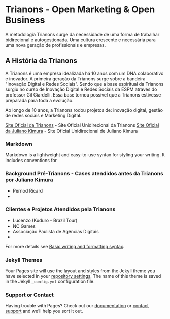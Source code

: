 # Trianons - Open Marketing & Open Business
A metodologia Trianons surge da necessidade de uma forma de trabalhar bidirecional e autogestionada. Uma cultura crescente e necessária para uma nova geração de profissionais e empresas. 


## A História da Trianons
A Trianons é uma empresa idealizada há 10 anos com um DNA colaborativo e inovador. A primeira geração da Trianons surge sobre a bandeira "Inovação Digital e Redes Sociais". Sendo que a base espiritual da Trianons surgiu no curso de Inovação Digital e Redes Sociais da ESPM através do professor Gil Giardelli. Essa base tornou possível que a Trianons estivesse preparada para toda a evolução. 

Ao longo de 10 anos, a Trianons rodou projetos de: inovação digital, gestão de redes sociais e Marketing Digital. 

[Site Oficial da Trianons](https://trianons.com.br/) - Site Oficial Unidirecional da Trianons 
[Site Oficial da Juliano Kimura](https://julianokimura.com.br/) - Site Oficial Unidirecional de Juliano Kimura


### Markdown
Markdown is a lightweight and easy-to-use syntax for styling your writing. It includes conventions for


### Background Pré-Trianons - Cases atendidos antes da Trianons por Juliano Kimura
- Pernod Ricard
- 


### Clientes e Projetos Atendidos pela Trianons
- Lucenzo (Kuduro - Brazil Tour) 
- NC Games
- Associação Paulista de Agências Digitais
- 







For more details see [Basic writing and formatting syntax](https://docs.github.com/en/github/writing-on-github/getting-started-with-writing-and-formatting-on-github/basic-writing-and-formatting-syntax).

### Jekyll Themes

Your Pages site will use the layout and styles from the Jekyll theme you have selected in your [repository settings](https://github.com/Trianons/Trianons/settings/pages). The name of this theme is saved in the Jekyll `_config.yml` configuration file.

### Support or Contact

Having trouble with Pages? Check out our [documentation](https://docs.github.com/categories/github-pages-basics/) or [contact support](https://support.github.com/contact) and we’ll help you sort it out.
